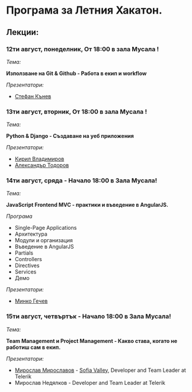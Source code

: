 # Програма за Летния Хакатон.

## Лекции:

### 12ти август, понеделник, От 18:00 в зала Мусала !

_Тема:_

__Използване на Git & Github - Работа в екип и workflow__

_Презентатори:_

* [Стефан Кънев](http://skanev.com/)

### 13ти август, вторник, От 18:00 в зала Мусала !

_Тема:_

__Python & Django - Създаване на уеб приложения__

_Презентатори:_

* [Кирил Владимиров](https://github.com/Vladimiroff)
* [Александър Тодоров](http://atodorov.org/)

### 14ти август, сряда - Начало 18:00 в Зала Мусала!

_Тема:_

__JavaScript Frontend MVC - практики и въведение в AngularJS.__

_Програма_
* Single-Page Applications
* Архитектура
* Модули и организация
* Въведение в AngularJS
 * Partials
 * Controllers
 * Directives
 * Services
 * Демо

_Презентатори:_

* [Минко Гечев](http://blog.mgechev.com/)


### 15ти август, четвъртък - Начало 18:00 в Зала Мусала!

_Тема:_

__Team Management и Project Management - Какво става, когато не работиш сам в екип.__

_Презентатори:_

* [Мирослав Мирославов](https://twitter.com/mmiroslavov) - [Sofia Valley](http://sofiavalley.com), Developer and Team Leader at Telerik
* Мирослав Недялков - Developer and Team Leader at Telerik
